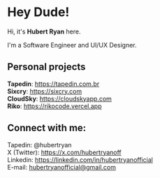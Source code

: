 # Hey Dude!

Hi, it's **Hubert Ryan** here. 

I'm a Software Engineer and UI/UX Designer. <br/>

## Personal projects

**Tapedin**: https://tapedin.com.br </br>
**Sixcry**: https://sixcry.com </br>
**CloudSky**: https://cloudskyapp.com </br>
**Riko**: https://rikocode.vercel.app </br>

## Connect with me:

Tapedin: @hubertryan </br>
X (Twitter): https://x.com/hubertryanoff </br>
Linkedin: https://linkedin.com/in/hubertryanofficial </br>
E-mail: hubertryanofficial@gmail.com </br>
